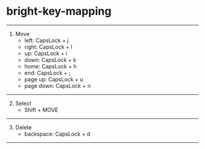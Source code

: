 # bright-key-mapping

---

1. Move
   - left: CapsLock + j
   - right: CapsLock + l
   - up: CapsLock + i
   - down: CapsLock + k
   - home: CapsLock + h
   - end: CapsLock + ;
   - page up: CapsLock + u
   - page down: CapsLock + n
   
---

2. Select
   - Shift + MOVE

---

3. Delete
   - backspace: CapsLock + d

---

